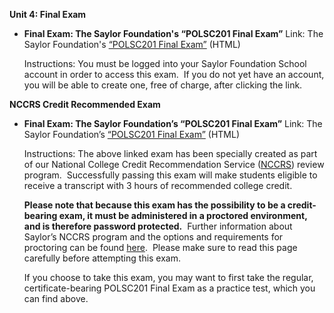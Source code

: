 **Unit 4: Final Exam** <span id="4"></span> 
-   **Final Exam: The Saylor Foundation's “POLSC201 Final Exam”**
    Link: The Saylor Foundation's [“POLSC201 Final
    Exam”](http://school.saylor.org/mod/quiz/view.php?id=472) (HTML)  
      
     Instructions: You must be logged into your Saylor Foundation School
    account in order to access this exam.  If you do not yet have an
    account, you will be able to create one, free of charge, after
    clicking the link.

**NCCRS Credit Recommended Exam** <span id="4.1"></span> 
-   **Final Exam: The Saylor Foundation’s “POLSC201 Final Exam”**
    Link: The Saylor Foundation’s [“POLSC201 Final
    Exam”](http://school.saylor.org/mod/quiz/view.php?id=1094) (HTML)  
      
     Instructions: The above linked exam has been specially created as
    part of our National College Credit Recommendation Service
    ([NCCRS](http://www.nationalccrs.org/)) review program.
     Successfully passing this exam will make students eligible to
    receive a transcript with 3 hours of recommended college credit.  
      
     **Please note that because this exam has the possibility to be a
    credit-bearing exam, it must be administered in a proctored
    environment, and is therefore password protected.**  Further
    information about Saylor’s NCCRS program and the options and
    requirements for proctoring can be
    found [here](http://www.saylor.org/student-credit-pathways/nccrs/).
     Please make sure to read this page carefully before attempting this
    exam.  
      
     If you choose to take this exam, you may want to first take the
    regular, certificate-bearing POLSC201 Final Exam as a practice test,
    which you can find above.


